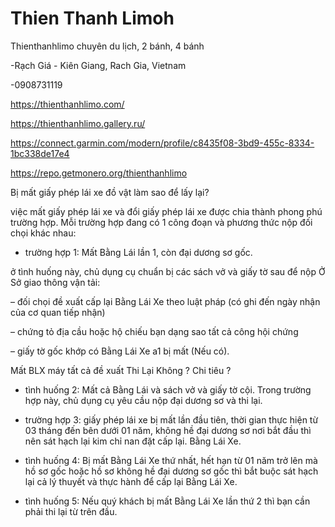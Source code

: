# Thien Thanh Limoh

Thienthanhlimo chuyên du lịch, 2 bánh, 4 bánh

-Rạch Giá - Kiên Giang, Rach Gia, Vietnam

-0908731119

https://thienthanhlimo.com/

https://thienthanhlimo.gallery.ru/

https://connect.garmin.com/modern/profile/c8435f08-3bd9-455c-8334-1bc338de17e4

https://repo.getmonero.org/thienthanhlimo

Bị mất giấy phép lái xe đồ vật làm sao để lấy lại?

việc mất giấy phép lái xe và đổi giấy phép lái xe được chia thành phong phú trường hợp. Mỗi trường hợp đang có 1 công đoạn và phương thức nộp đối chọi khác nhau:

+ trường hợp 1: Mất Bằng Lái lần 1, còn đại dương sơ gốc.

ở tình huống này, chủ dụng cụ chuẩn bị các sách vở và giấy tờ sau để nộp Ở Sở giao thông vận tải:

– đối chọi đề xuất cấp lại Bằng Lái Xe theo luật pháp (có ghi đến ngày nhận của cơ quan tiếp nhận)

– chứng tỏ địa cầu hoặc hộ chiếu bạn dạng sao tất cả công hội chứng

– giấy tờ gốc khớp có Bằng Lái Xe a1 bị mất (Nếu có).

Mất BLX máy tất cả đề xuất Thi Lại Không ? Chi tiêu ?

+ tình huống 2: Mất cả Bằng Lái và sách vở và giấy tờ cội. Trong trường hợp này, chủ dụng cụ yêu cầu nộp đại dương sơ và thi lại.

+ trường hợp 3: giấy phép lái xe bị mất lần đầu tiên, thời gian thực hiện từ 03 tháng đến bên dưới 01 năm, không hề đại dương sơ nơi bắt đầu thì nên sát hạch lại kim chỉ nan đặt cấp lại. Bằng Lái Xe.

+ tình huống 4: Bị mất Bằng Lái Xe thứ nhất, hết hạn từ 01 năm trở lên mà hồ sơ gốc hoặc hồ sơ không hề đại dương sơ gốc thì bắt buộc sát hạch lại cả lý thuyết và thực hành để cấp lại Bằng Lái Xe.

+ tình huống 5: Nếu quý khách bị mất Bằng Lái Xe lần thứ 2 thì bạn cần phải thi lại từ trên đầu.
